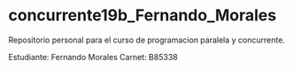 # concurrente19b_Fernando_Morales

Repositorio personal para el curso de programacion paralela y concurrente.

Estudiante: Fernando Morales
Carnet: B85338
